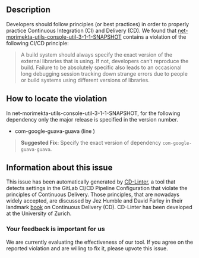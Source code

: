 
## Description
Developers should follow principles (or best practices) in order to properly practice Continuous Integration (CI) and Delivery (CD).
We found that [net-morimekta-utils-console-util-3-1-1-SNAPSHOT](https://gitlab.com/morimekta/console-util/blob/master/.gitlab-ci.yml) contains a violation of the following CI/CD principle:

> A build system should always specify the exact version of the external libraries that is using.
If not, developers can’t reproduce the build. Failure to be absolutely specific also leads to an occasional long debugging session tracking down strange errors due to people or build systems using different versions of libraries.

## How to locate the violation

In net-morimekta-utils-console-util-3-1-1-SNAPSHOT, for the following dependency only the major release is specified in the version number.

* com-google-guava-guava (line )

> **Suggested Fix:** Specify the exact version of dependency `com-google-guava-guava`.

## Information about this issue

This issue has been automatically generated by [CD-Linter](https://gitlab.com/Jancso/configuration-analytics), a tool that detects settings in the GitLab CI/CD Pipeline Configuration that violate the principles of Continuous Delivery. Those principles, that are nowadays widely accepted, are discussed by Jez Humble and David Farley in their landmark [book](https://www.oreilly.com/library/view/continuous-delivery-reliable/9780321670250/) on Continuous Delivery (CD). CD-Linter has been developed at the University of Zurich.

### Your feedback is important for us
We are currently evaluating the effectiveness of our tool. If you agree on the reported violation and are willing to fix it, please upvote this issue.